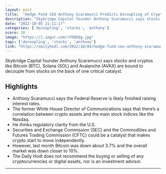 ```yaml
---
layout: post
title:  "Hedge Fund CEO Anthony Scaramucci Predicts Decoupling of Crypto From Stocks – Here’s When"
description: "Skybridge Capital founder Anthony Scaramucci says stocks and cryptos like Bitcoin (BTC), Solana (SOL) and Avalanche (AVAX) are bound to decouple from stocks on the back of one critical catalyst."
date: "2022-10-05 21:11:17"
categories: ['decoupling', 'stocks', 'anthony']
score: 20
image: "https://i.imgur.com/rFRDDQg.jpg"
tags: ['decoupling', 'stocks', 'anthony']
link: "https://dailyhodl.com/2022/10/04/hedge-fund-ceo-anthony-scaramucci-predicts-decoupling-of-crypto-from-stocks-heres-when/"
---
```


Skybridge Capital founder Anthony Scaramucci says stocks and cryptos like Bitcoin (BTC), Solana (SOL) and Avalanche (AVAX) are bound to decouple from stocks on the back of one critical catalyst.

## Highlights

- Anthony Scaramucci says the Federal Reserve is likely finished raising interest rates.
- The former White House Director of Communications says that there’s a correlation between crypto assets and the main stock indices like the Nasdaq.
- He thinks regulatory clarity from the U.S.
- Securities and Exchange Commission (SEC) and the Commodities and Futures Trading Commission (CFTC) could be a catalyst that makes crypto start to move independently.
- However, last month Bitcoin was down about 3.7% and the overall market was down closer to 10%.
- The Daily Hodl does not recommend the buying or selling of any cryptocurrencies or digital assets, nor is an investment advisor.

---
